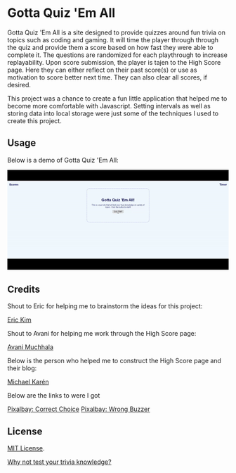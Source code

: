 # Gotta Quiz 'Em All
Gotta Quiz 'Em All is a site designed to provide quizzes around fun trivia on topics such as coding and gaming. It will time the player through through the quiz and provide them a score based on how fast they were able to complete it. The questions are randomized for each playthrough to increase replayability. Upon score submission, the player is tajen to the High Score page. Here they can either reflect on their past score(s) or use as motivation to score better next time. They can also clear all scores, if desired. 

This project was a chance to create a fun little application that helped me to become more comfortable with Javascript. Setting intervals as well as storing data into local storage were just some of the techniques I used to create this project. 

## Usage

Below is a demo of Gotta Quiz 'Em All:

![A step-by-step guide through a quiz and score submission](./assets/images/gotta-quiz-em-all-demo.gif)

## Credits

Shout to Eric for helping me to brainstorm the ideas for this project:

[Eric Kim]()

Shout to Avani for helping me work through the High Score page:

[Avani Muchhala](https://github.com/AvaniMuchhala)

Below is the person who helped me to construct the High Score page and their blog:

[Michael Karén](https://michael-karen.medium.com/how-to-save-high-scores-in-local-storage-7860baca9d68)

Below are the links to were I got 

[Pixalbay: Correct Choice](https://pixabay.com/sound-effects/?utm_source=link-attribution&amp;utm_medium=referral&amp;utm_campaign=music&amp;utm_content=43861)
[Pixalbay: Wrong Buzzer](https://pixabay.com/?utm_source=link-attribution&amp;utm_medium=referral&amp;utm_campaign=music&amp;utm_content=6268)

## License

[MIT License](https://github.com/JPauldo/gotta-quiz-em-all/blob/main/LICENSE).

[Why not test your trivia knowledge?](https://jpauldo.github.io/gotta-quiz-em-all/)
